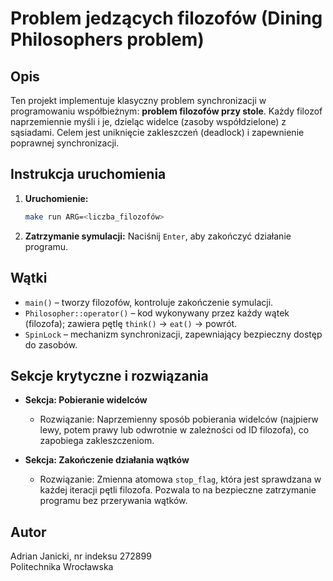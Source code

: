 # Problem jedzących filozofów (Dining Philosophers problem)

## Opis

Ten projekt implementuje klasyczny problem synchronizacji w programowaniu współbieżnym: **problem filozofów przy stole**. Każdy filozof naprzemiennie myśli i je, dzieląc widelce (zasoby współdzielone) z sąsiadami. Celem jest uniknięcie zakleszczeń (deadlock) i zapewnienie poprawnej synchronizacji.

## Instrukcja uruchomienia

1. **Uruchomienie:**
   ```bash
   make run ARG=<liczba_filozofów>
   ```

3. **Zatrzymanie symulacji:**
   Naciśnij `Enter`, aby zakończyć działanie programu.

## Wątki

- `main()` – tworzy filozofów, kontroluje zakończenie symulacji.
- `Philosopher::operator()` – kod wykonywany przez każdy wątek (filozofa); zawiera pętlę `think()` → `eat()` → powrót.
- `SpinLock` – mechanizm synchronizacji, zapewniający bezpieczny dostęp do zasobów.

## Sekcje krytyczne i rozwiązania

- **Sekcja: Pobieranie widelców**
  - Rozwiązanie: Naprzemienny sposób pobierania widelców (najpierw lewy, potem prawy lub odwrotnie w zależności od ID filozofa), co zapobiega zakleszczeniom.
  
- **Sekcja: Zakończenie działania wątków**
  - Rozwiązanie: Zmienna atomowa `stop_flag`, która jest sprawdzana w każdej iteracji pętli filozofa. Pozwala to na bezpieczne zatrzymanie programu bez przerywania wątków.

## Autor
Adrian Janicki, nr indeksu 272899  
Politechnika Wrocławska
